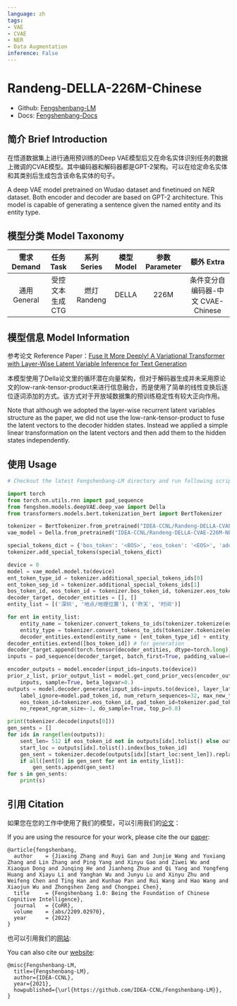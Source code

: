 ```yaml
---
language: zh
tags:
- VAE
- CVAE
- NER
- Data Augmentation
inference: False
---
```


# Randeng-DELLA-226M-Chinese

- Github: [Fengshenbang-LM](https://github.com/IDEA-CCNL/Fengshenbang-LM)
- Docs: [Fengshenbang-Docs](https://fengshenbang-doc.readthedocs.io/)

## 简介 Brief Introduction

在悟道数据集上进行通用预训练的Deep VAE模型后又在命名实体识别任务的数据上微调的CVAE模型。其中编码器和解码器都是GPT-2架构。可以在给定命名实体和其类别后生成包含该命名实体的句子。

A deep VAE model pretrained on Wudao dataset and finetinued on NER dataset. Both encoder and decoder are based on GPT-2 architecture. This model is capable of generating a sentence given the named entity and its entity type.

## 模型分类 Model Taxonomy

|  需求 Demand  | 任务 Task       | 系列 Series      | 模型 Model    | 参数 Parameter | 额外 Extra |
|  :----:  | :----:  | :----:  | :----:  | :----:  | :----:  |
| 通用 General | 受控文本生成 CTG | 燃灯 Randeng | DELLA |     226M      |    条件变分自编码器-中文 CVAE-Chinese    |


## 模型信息 Model Information

参考论文 Reference Paper：[Fuse It More Deeply! A Variational Transformer with Layer-Wise Latent Variable Inference for Text Generation](https://arxiv.org/abs/2207.06130)

本模型使用了Della论文里的循环潜在向量架构，但对于解码器生成并未采用原论文的low-rank-tensor-product来进行信息融合，而是使用了简单的线性变换后逐位逐词添加的方式。该方式对于开放域数据集的预训练稳定性有较大正向作用。

Note that although we adopted the layer-wise recurrent latent variables structure as the paper, we did not use the low-rank-tensor-product to fuse the latent vectors to the decoder hidden states. Instead we applied a simple linear transformation on the latent vectors and then add them to the hidden states independently. 


## 使用 Usage

```python
# Checkout the latest Fengshenbang-LM directory and run following script under Fengshenbang-LM root directory 

import torch
from torch.nn.utils.rnn import pad_sequence
from fengshen.models.deepVAE.deep_vae import Della
from transformers.models.bert.tokenization_bert import BertTokenizer

tokenizer = BertTokenizer.from_pretrained("IDEA-CCNL/Randeng-DELLA-CVAE-226M-NER-Chinese")
vae_model = Della.from_pretrained("IDEA-CCNL/Randeng-DELLA-CVAE-226M-NER-Chinese")

special_tokens_dict = {'bos_token': '<BOS>', 'eos_token': '<EOS>', 'additional_special_tokens': ['<ENT>', '<ENS>']}
tokenizer.add_special_tokens(special_tokens_dict)

device = 0
model = vae_model.model.to(device)
ent_token_type_id = tokenizer.additional_special_tokens_ids[0]
ent_token_sep_id = tokenizer.additional_special_tokens_ids[1]
bos_token_id, eos_token_id = tokenizer.bos_token_id, tokenizer.eos_token_id
decoder_target, decoder_entities = [], []
entity_list = [('深圳', '地点/地理位置'), ('昨天', '时间')]

for ent in entity_list:
    entity_name = tokenizer.convert_tokens_to_ids(tokenizer.tokenize(ent[0]))
    entity_type = tokenizer.convert_tokens_to_ids(tokenizer.tokenize(ent[1]))
    decoder_entities.extend(entity_name + [ent_token_type_id] + entity_type + [ent_token_sep_id])
decoder_entities.extend([bos_token_id]) # for generation 
decoder_target.append(torch.tensor(decoder_entities, dtype=torch.long))
inputs = pad_sequence(decoder_target, batch_first=True, padding_value=0)

encoder_outputs = model.encoder(input_ids=inputs.to(device))
prior_z_list, prior_output_list = model.get_cond_prior_vecs(encoder_outputs.hidden_states[1:], 
    inputs, sample=True, beta_logvar=0.)
outputs = model.decoder.generate(input_ids=inputs.to(device), layer_latent_vecs=prior_z_list, labels=None,
    label_ignore=model.pad_token_id, num_return_sequences=32, max_new_tokens=256,
    eos_token_id=tokenizer.eos_token_id, pad_token_id=tokenizer.pad_token_id,
    no_repeat_ngram_size=-1, do_sample=True, top_p=0.8)

print(tokenizer.decode(inputs[0]))
gen_sents = []
for idx in range(len(outputs)):
    sent_len= 512 if eos_token_id not in outputs[idx].tolist() else outputs[idx].tolist().index(eos_token_id) + 1
    start_loc = outputs[idx].tolist().index(bos_token_id) 
    gen_sent = tokenizer.decode(outputs[idx][start_loc:sent_len]).replace(' ', '')
    if all([ent[0] in gen_sent for ent in entity_list]):
        gen_sents.append(gen_sent)
for s in gen_sents:
    print(s)
```

## 引用 Citation

如果您在您的工作中使用了我们的模型，可以引用我们的[论文](https://arxiv.org/abs/2209.02970)：

If you are using the resource for your work, please cite the our [paper](https://arxiv.org/abs/2209.02970):

```text
@article{fengshenbang,
  author    = {Jiaxing Zhang and Ruyi Gan and Junjie Wang and Yuxiang Zhang and Lin Zhang and Ping Yang and Xinyu Gao and Ziwei Wu and Xiaoqun Dong and Junqing He and Jianheng Zhuo and Qi Yang and Yongfeng Huang and Xiayu Li and Yanghan Wu and Junyu Lu and Xinyu Zhu and Weifeng Chen and Ting Han and Kunhao Pan and Rui Wang and Hao Wang and Xiaojun Wu and Zhongshen Zeng and Chongpei Chen},
  title     = {Fengshenbang 1.0: Being the Foundation of Chinese Cognitive Intelligence},
  journal   = {CoRR},
  volume    = {abs/2209.02970},
  year      = {2022}
}
```

也可以引用我们的[网站](https://github.com/IDEA-CCNL/Fengshenbang-LM/):

You can also cite our [website](https://github.com/IDEA-CCNL/Fengshenbang-LM/):

```text
@misc{Fengshenbang-LM,
  title={Fengshenbang-LM},
  author={IDEA-CCNL},
  year={2021},
  howpublished={\url{https://github.com/IDEA-CCNL/Fengshenbang-LM}},
}
```